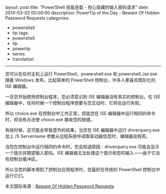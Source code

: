 layout: post
title: "PowerShell 技能连载 - 担心隐藏的输入密码请求"
date: 2014-03-03 00:00:00
description: PowerTip of the Day - Beware Of Hidden Password Requests
categories:
- powershell
- tip
tags:
- powershell
- tip
- powertip
- series
- translation
---
您可以在任何主机上运行 PowerShell，powershell.exe 和 powershell_ise.exe 随着 Windows 发布。比起简单的 PowerShell 控制台，许多人更喜欢图形化的 ISE 编辑器。

一旦您开始使用控制台程序，您必须意识到 ISE 编辑器没有真实的控制台。在 ISE 编辑器中，任何时候一个控制台程序想要与您互动时，它将会运行失败。

所以 choice.exe 在控制台中工作正常，但是您在 ISE 编辑器中运行相同的命令时，却没有办法使 choice.exe 接收您的按键。

有些时候，这可能会导致意外的结果。当您在 ISE 编辑器中运行 driverquery.exe 加上 /S Servername 参数从远程系统中读取驱动器信息时，编辑器会假死。

当您在控制台中运行相同的命令时，您会知道原因：driverquery.exe 可能会显示一个提示并期望输入密码。ISE 编辑器无法处理这个提示和您的输入——由于它没有控制台缓冲区。

所以当您的脚本用到了控制台应用程序时，您最好在传统的 PowerShell 控制台中运行它们。

<!--more-->
本文国际来源：[Beware Of Hidden Password Requests](http://community.idera.com/powershell/powertips/b/tips/posts/beware-of-hidden-password-requests)
